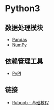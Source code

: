 # Python3

## 数据处理模块

- [Pandas](./data/pandas.md)
- [NumPy](./data/numpy.md)

## 依赖管理工具

- [PyPI](./extra/python3-pip.md)

## 链接

- [Ruboob - 基础教程](https://www.runoob.com/python/python-tutorial.html)